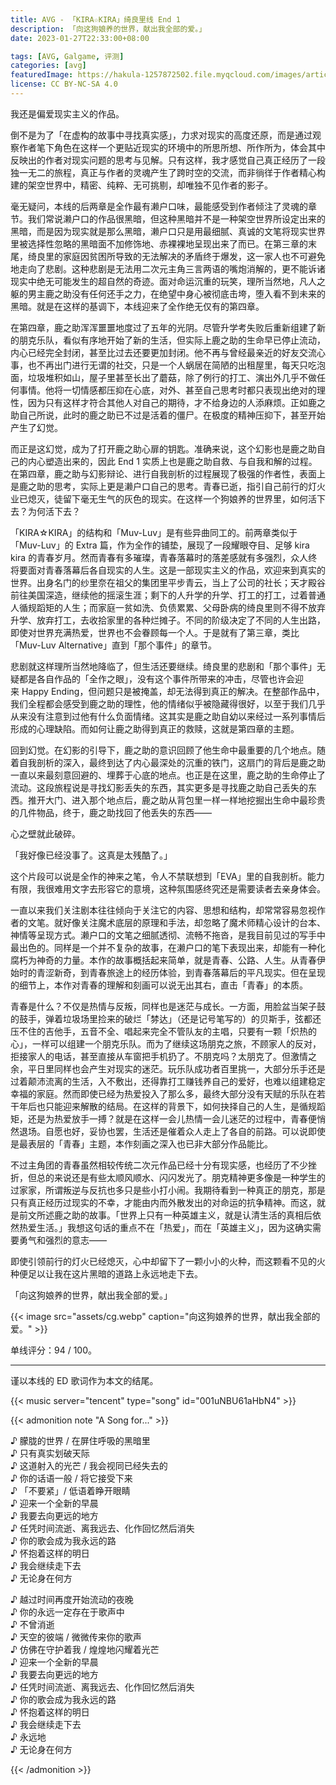```yaml
---
title: AVG - 「KIRA☆KIRA」绮良里线 End 1
description: 「向这狗娘养的世界，献出我全部的爱。」
date: 2023-01-27T22:33:00+08:00

tags: [AVG, Galgame, 评测]
categories: [avg]
featuredImage: https://hakula-1257872502.file.myqcloud.com/images/article-covers/kira-kira.webp
license: CC BY-NC-SA 4.0
---
```


<!--more-->

我还是偏爱现实主义的作品。

倒不是为了「在虚构的故事中寻找真实感」，力求对现实的高度还原，而是通过观察作者笔下角色在这样一个更贴近现实的环境中的所思所想、所作所为，体会其中反映出的作者对现实问题的思考与见解。只有这样，我才感觉自己真正经历了一段独一无二的旅程，真正与作者的灵魂产生了跨时空的交流，而非徜徉于作者精心构建的架空世界中，精密、纯粹、无可挑剔，却唯独不见作者的影子。

毫无疑问，本线的后两章是全作最有濑户口味，最能感受到作者倾注了灵魂的章节。我们常说濑户口的作品很黑暗，但这种黑暗并不是一种架空世界所设定出来的黑暗，而是因为现实就是那么黑暗，濑户口只是用最细腻、真诚的文笔将现实世界里被选择性忽略的黑暗面不加修饰地、赤裸裸地呈现出来了而已。在第三章的末尾，绮良里的家庭因贫困所导致的无法解决的矛盾终于爆发，这一家人也不可避免地走向了悲剧。这种悲剧是无法用二次元主角三言两语的嘴炮消解的，更不能诉诸现实中绝无可能发生的超自然的奇迹。面对命运沉重的玩笑，理所当然地，凡人之躯的男主鹿之助没有任何还手之力，在绝望中身心被彻底击垮，堕入看不到未来的黑暗。就是在这样的基调下，本线迎来了全作绝无仅有的第四章。

在第四章，鹿之助浑浑噩噩地度过了五年的光阴。尽管升学考失败后重新组建了新的朋克乐队，看似有序地开始了新的生活，但实际上鹿之助的生命早已停止流动，内心已经完全封闭，甚至比过去还要更加封闭。他不再与曾经最亲近的好友交流心事，也不再出门进行无谓的社交，只是一个人蜗居在简陋的出租屋里，每天只吃泡面，垃圾堆积如山，屋子里甚至长出了蘑菇，除了例行的打工、演出外几乎不做任何事情。他将一切情感都压抑在心底，对外、甚至自己思考时都只表现出绝对的理性，因为只有这样才符合其他人对自己的期待，才不给身边的人添麻烦。正如鹿之助自己所说，此时的鹿之助已不过是活着的僵尸。在极度的精神压抑下，甚至开始产生了幻觉。

而正是这幻觉，成为了打开鹿之助心扉的钥匙。准确来说，这个幻影也是鹿之助自己的内心塑造出来的，因此 End 1 实质上也是鹿之助自救、与自我和解的过程。在第四章，鹿之助与幻影辩论、进行自我剖析的过程展现了极强的作者性，表面上是鹿之助的思考，实际上更是濑户口自己的思考。青春已逝，指引自己前行的灯火业已熄灭，徒留下毫无生气的灰色的现实。在这样一个狗娘养的世界里，如何活下去？为何活下去？

「KIRA☆KIRA」的结构和「Muv-Luv」是有些异曲同工的。前两章类似于「Muv-Luv」的 Extra 篇，作为全作的铺垫，展现了一段耀眼夺目、足够 kira kira 的青春岁月。然而青春有多璀璨，青春落幕时的落差感就有多强烈，众人终将要面对青春落幕后各自现实的人生。这是一部现实主义的作品，欢迎来到真实的世界。出身名门的纱里奈在祖父的集团里平步青云，当上了公司的社长；天才殿谷前往美国深造，继续他的摇滚生涯；剩下的人升学的升学、打工的打工，过着普通人循规蹈矩的人生；而家庭一贫如洗、负债累累、父母卧病的绮良里则不得不放弃升学、放弃打工，去收拾家里的各种烂摊子。不同的阶级决定了不同的人生出路，即使对世界充满热爱，世界也不会眷顾每一个人。于是就有了第三章，类比「Muv-Luv Alternative」直到「那个事件」的章节。

悲剧就这样理所当然地降临了，但生活还要继续。绮良里的悲剧和「那个事件」无疑都是各自作品的「全作之眼」，没有这个事件所带来的冲击，尽管也许会迎来 Happy Ending，但问题只是被掩盖，却无法得到真正的解决。在整部作品中，我们全程都会感受到鹿之助的理性，他的情绪似乎被隐藏得很好，以至于我们几乎从来没有注意到过他有什么负面情绪。这其实是鹿之助自幼以来经过一系列事情后形成的心理缺陷。而如何让鹿之助得到真正的救赎，这就是第四章的主题。

回到幻觉。在幻影的引导下，鹿之助的意识回顾了他生命中最重要的几个地点。随着自我剖析的深入，最终到达了内心最深处的沉重的铁门，这扇门的背后是鹿之助一直以来最刻意回避的、埋葬于心底的地点。也正是在这里，鹿之助的生命停止了流动。这段旅程说是寻找幻影丢失的东西，其实更多是寻找鹿之助自己丢失的东西。推开大门、进入那个地点后，鹿之助从背包里一样一样地挖掘出生命中最珍贵的几件物品，终于，鹿之助找回了他丢失的东西——

心之壁就此破碎。

「我好像已经没事了。这真是太残酷了。」

这个片段可以说是全作的神来之笔，令人不禁联想到「EVA」里的自我剖析。能力有限，我很难用文字去形容它的意境，这种氛围感终究还是需要读者去亲身体会。

一直以来我们关注剧本往往倾向于关注它的内容、思想和结构，却常常容易忽视作者的文笔。就好像关注魔术底层的原理和手法，却忽略了魔术师精心设计的台本、神情等呈现方式。濑户口的文笔之细腻透彻、流畅不拖沓，是我目前见过的写手中最出色的。同样是一个并不复杂的故事，在濑户口的笔下表现出来，却能有一种化腐朽为神奇的力量。本作的故事概括起来简单，就是青春、公路、人生。从青春伊始时的青涩新奇，到青春旅途上的经历体验，到青春落幕后的平凡现实。但在呈现的细节上，本作对青春的理解和刻画可以说无出其右，直击「青春」的本质。

青春是什么？不仅是热情与反叛，同样也是迷茫与成长。一方面，用脸盆当架子鼓的鼓手，弹着垃圾场里捡来的破烂「棼达」（还是记号笔写的）的贝斯手，弦都还压不住的吉他手，五音不全、唱起来完全不管队友的主唱，只要有一颗「炽热的心」，一样可以组建一个朋克乐队。而为了继续这场朋克之旅，不顾家人的反对，拒接家人的电话，甚至直接从车窗把手机扔了。不朋克吗？太朋克了。但激情之余，平日里同样也会产生对现实的迷茫。玩乐队成功者百里挑一，大部分乐手还是过着颠沛流离的生活，入不敷出，还得靠打工赚钱养自己的爱好，也难以组建稳定幸福的家庭。然而即使已经为热爱投入了那么多，最终大部分没有天赋的乐队在若干年后也只能迎来解散的结局。在这样的背景下，如何抉择自己的人生，是循规蹈矩，还是为热爱放手一搏？就是在这样一会儿热情一会儿迷茫的过程中，青春便悄然退场。自愿也好，妥协也罢，生活还是催着众人走上了各自的前路。可以说即使是最表层的「青春」主题，本作刻画之深入也已非大部分作品能比。

不过主角团的青春虽然相较传统二次元作品已经十分有现实感，也经历了不少挫折，但总的来说还是有些太顺风顺水、闪闪发光了。朋克精神更多像是一种学生的过家家，所谓叛逆与反抗也多只是些小打小闹。我期待看到一种真正的朋克，那是只有真正经历过现实的不幸，才能由内而外散发出的对命运的抗争精神。而这，就是前文所述鹿之助的故事。「世界上只有一种英雄主义，就是认清生活的真相后依然热爱生活。」我想这句话的重点不在「热爱」，而在「英雄主义」，因为这确实需要勇气和强烈的意志——

即使引领前行的灯火已经熄灭，心中却留下了一颗小小的火种，而这颗看不见的火种便足以让我在这片黑暗的道路上永远地走下去。

「向这狗娘养的世界，献出我全部的爱。」

{{< image src="assets/cg.webp" caption="向这狗娘养的世界，献出我全部的爱。" >}}

单线评分：94 / 100。

---

谨以本线的 ED 歌词作为本文的结尾。

{{< music server="tencent" type="song" id="001uNBU61aHbN4" >}}

{{< admonition note "A Song for..." >}}

♪ 朦胧的世界 / 在屏住呼吸的黑暗里  
♪ 只有真实划破天际  
♪ 这道射入的光芒 / 我会视同已经失去的  
♪ 你的话语一般 / 将它接受下来  
♪ 「不要紧」/ 低语着睁开眼睛  
♪ 迎来一个全新的早晨  
♪ 我要去向更远的地方  
♪ 任凭时间流逝、离我远去、化作回忆然后消失  
♪ 你的歌会成为我永远的路  
♪ 怀抱着这样的明日  
♪ 我会继续走下去  
♪ 无论身在何方

♪ 越过时间再度开始流动的夜晚  
♪ 你的永远一定存在于歌声中  
♪ 不曾消逝  
♪ 天空的彼端 / 微微传来你的歌声  
♪ 仿佛在守护着我 / 煌煌地闪耀着光芒  
♪ 迎来一个全新的早晨  
♪ 我要去向更远的地方  
♪ 任凭时间流逝、离我远去、化作回忆然后消失  
♪ 你的歌会成为我永远的路  
♪ 怀抱着这样的明日  
♪ 我会继续走下去  
♪ 永远地  
♪ 无论身在何方

{{< /admonition >}}
